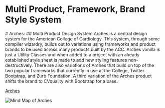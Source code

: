<div class="p_5 br_round bg_primary">
	<h1 class="c_white font_10:lg font_6 font_8:md">
		<span class="block font_4">Multi Product, Framework, Brand Style System</span>
	</h1>
<p class="m-y_3 c_white"></p>
</div>
# Arches:
## Multi Product Design System
Arches is a central design system for the American College of Cardiology. This system, through some compiler wizardry, builds out to variations using frameworks and product brands to be used across many products built by the ACC.  Arches vanilla is just a Utility Classes and when added to a project with an already established style sheet is made to add new styling features non-destructively. There are also variations of Arches that build on top of the two popular frameworks that currently in use at the College, Twitter Bootstrap, and Zurb Foundation.  A third variation of the Arches product shifts the brand to CVquality with Bootstrap for a base.

[Arches](https://acc-style.github.io/Arches/)

![Mind Map of Arches](arches-mindmap.png)
